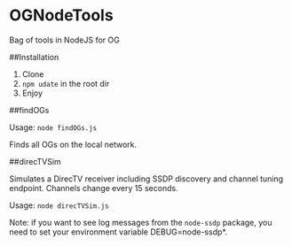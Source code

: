 # OGNodeTools
Bag of tools in NodeJS for OG

##Installation

1) Clone
2) `npm udate` in the root dir
3) Enjoy

##findOGs

Usage:  `node findOGs.js`

Finds all OGs on the local network.


##direcTVSim

Simulates a DirecTV receiver including SSDP discovery and channel tuning
endpoint. Channels change every 15 seconds.

Usage: `node direcTVSim.js`

Note: if you want to see log messages from the `node-ssdp` package, you 
need to set your environment variable DEBUG=node-ssdp*.
